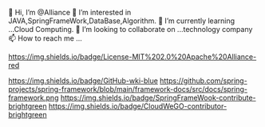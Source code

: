👋 Hi, I’m @Alliance
👀 I’m interested in JAVA,SpringFrameWork,DataBase,Algorithm.
🌱 I’m currently learning ...Cloud Computing.
💞️ I’m looking to collaborate on ...technology company
📫 How to reach me ...

<!---
AllianceToBeBytedancer/AllianceToBeBytedancer is a ✨ special ✨ repository because its `README.md` (this file) appears on your GitHub profile.
You can click the Preview link to take a look at your changes.
--->
https://img.shields.io/badge/License-MIT%202.0%20Apache%20Alliance-red

https://img.shields.io/badge/GitHub-wki-blue
 https://github.com/spring-projects/spring-framework/blob/main/framework-docs/src/docs/spring-framework.png
https://img.shields.io/badge/SpringFrameWook-contribute-brightgreen
https://img.shields.io/badge/CloudWeGO-contributor-brightgreen
